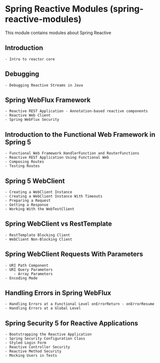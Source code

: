 # Spring Reactive Modules (spring-reactive-modules)

This module contains modules about Spring Reactive

## Introduction

    - Intro to reactor core

## Debugging

    - Debugging Reactive Streams in Java

## Spring WebFlux Framework

    - Reactive REST Application - Annotation-based reactive components
    - Reactive Web Client
    - Spring WebFlux Security

## Introduction to the Functional Web Framework in Spring 5

    - Functional Web Framework HandlerFunction and RouterFunctions
    - Reactive REST Application Using Functional Web 
    - Composing Routes
    - Testing Routes

## Spring 5 WebClient

    - Creating a WebClient Instance
    - Creating a WebClient Instance With Timeouts
    - Preparing a Request
    - Getting a Response
    - Working With the WebTestClient

## Spring WebClient vs RestTemplate

    - RestTemplate Blocking Client
    - WebClient Non-Blocking Client

## Spring WebClient Requests With Parameters

    - URI Path Component
    - URI Query Parameters
        - Array Parameters
    - Encoding Mode

## Handling Errors in Spring WebFlux

    - Handling Errors at a Functional Level onErrorReturn - onErrorResume
    - Handling Errors at a Global Level

## Spring Security 5 for Reactive Applications

    - Bootstrapping the Reactive Application
    - Spring Security Configuration Class
    - Styled Login Form
    - Reactive Controller Security
    - Reactive Method Security
    - Mocking Users in Tests

